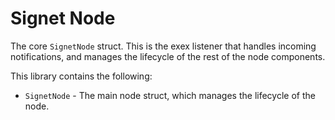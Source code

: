 # Signet Node

The core `SignetNode` struct. This is the exex listener that handles incoming
notifications, and manages the lifecycle of the rest of the node components.

This library contains the following:

- `SignetNode` - The main node struct, which manages the lifecycle of the node.